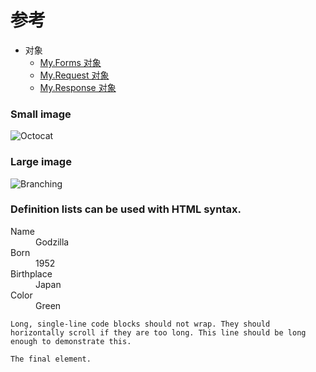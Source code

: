 # 参考
- 对象
  - <a href='baiyunwai.github.io/docs/reference/objects/my-forms-object'>My.Forms 对象</a>
  - <a href='baiyunwai.github.io/docs/reference/objects/my-request-object'>My.Request 对象</a>
  - <a href='baiyunwai.github.io/docs/reference/objects/my-response-object'>My.Response 对象</a>


### Small image

![Octocat](https://assets-cdn.github.com/images/icons/emoji/octocat.png)

### Large image

![Branching](https://guides.github.com/activities/hello-world/branching.png)


### Definition lists can be used with HTML syntax.

<dl>
<dt>Name</dt>
<dd>Godzilla</dd>
<dt>Born</dt>
<dd>1952</dd>
<dt>Birthplace</dt>
<dd>Japan</dd>
<dt>Color</dt>
<dd>Green</dd>
</dl>

```
Long, single-line code blocks should not wrap. They should horizontally scroll if they are too long. This line should be long enough to demonstrate this.
```

```
The final element.
```
